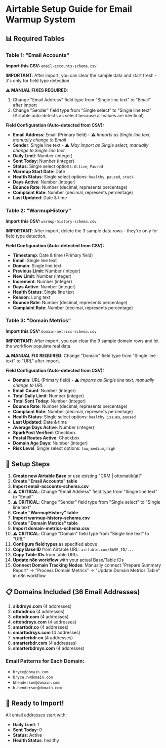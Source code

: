 # Airtable Setup Guide for Email Warmup System

## 📊 Required Tables

### Table 1: "Email Accounts"
**Import this CSV:** `email-accounts-schema.csv`

**IMPORTANT**: After import, you can clear the sample data and start fresh - it's only for field type detection.

**⚠️ MANUAL FIXES REQUIRED**: 
1. Change "Email Address" field type from "Single line text" to "Email" after import
2. Change "Sender" field type from "Single select" to "Single line text" (Airtable auto-detects as select because all values are identical)

**Field Configuration (Auto-detected from CSV):**
- **Email Address**: Email (Primary field) - ⚠️ *Imports as Single line text, manually change to Email*
- **Sender**: Single line text - ⚠️ *May import as Single select, manually change to Single line text*
- **Daily Limit**: Number (integer)
- **Sent Today**: Number (integer)
- **Status**: Single select options: `Active`, `Paused`
- **Warmup Start Date**: Date
- **Health Status**: Single select options: `healthy`, `paused`, `stuck`
- **Days Active**: Number (integer)
- **Bounce Rate**: Number (decimal, represents percentage)
- **Complaint Rate**: Number (decimal, represents percentage)
- **Last Updated**: Date & time

### Table 2: "WarmupHistory"
**Import this CSV:** `warmup-history-schema.csv`

**IMPORTANT**: After import, delete the 3 sample data rows - they're only for field type detection.

**Field Configuration (Auto-detected from CSV):**
- **Timestamp**: Date & time (Primary field)
- **Email**: Single line text  
- **Domain**: Single line text
- **Previous Limit**: Number (integer)
- **New Limit**: Number (integer) 
- **Increment**: Number (integer)
- **Days Active**: Number (integer)
- **Health Status**: Single line text
- **Reason**: Long text
- **Bounce Rate**: Number (decimal, represents percentage)
- **Complaint Rate**: Number (decimal, represents percentage)

### Table 3: "Domain Metrics"
**Import this CSV:** `domain-metrics-schema.csv`

**IMPORTANT**: After import, you can clear the 9 sample domain rows and let the workflow populate real data.

**⚠️ MANUAL FIX REQUIRED**: Change "Domain" field type from "Single line text" to "URL" after import.

**Field Configuration (Auto-detected from CSV):**
- **Domain**: URL (Primary field) - ⚠️ *Imports as Single line text, manually change to URL*
- **Email Count**: Number (integer)
- **Total Daily Limit**: Number (integer)
- **Total Sent Today**: Number (integer)
- **Bounce Rate**: Number (decimal, represents percentage)
- **Complaint Rate**: Number (decimal, represents percentage)
- **Health Status**: Single select options: `healthy`, `issues`, `paused`
- **Last Updated**: Date & time
- **Average Days Active**: Number (integer)
- **SparkPost Verified**: Checkbox
- **Postal Routes Active**: Checkbox
- **Domain Age Days**: Number (integer)
- **Risk Level**: Single select options: `low`, `medium`, `high`

## 🔧 Setup Steps

1. **Create new Airtable Base** or use existing "CRM | ottomatik[ai]"
2. **Create "Email Accounts" table**
3. **Import email-accounts-schema.csv** 
4. **⚠️ CRITICAL**: Change "Email Address" field type from "Single line text" to "Email"
5. **⚠️ CRITICAL**: Change "Sender" field type from "Single select" to "Single line text"
6. **Create "WarmupHistory" table**
7. **Import warmup-history-schema.csv**
8. **Create "Domain Metrics" table**
9. **Import domain-metrics-schema.csv**
10. **⚠️ CRITICAL**: Change "Domain" field type from "Single line text" to "URL"
11. **Configure field types** as specified above
12. **Copy Base ID** from Airtable URL: `airtable.com/BASE_ID/...`
13. **Copy Table IDs** from table URLs
14. **Update n8n workflow** with your actual Base/Table IDs
15. **Connect Domain Tracking Nodes**: Manually connect "Prepare Summary Report" → "Process Domain Metrics" → "Update Domain Metrics Table" in n8n workflow

## 📋 Domains Included (36 Email Addresses)

1. **aibdrsys.com** (4 addresses)
2. **ottobdr.co** (4 addresses)
3. **ottobdr.com** (4 addresses)
4. **ottobdrsys.com** (4 addresses)
5. **smartbdr.co** (4 addresses)
6. **smartbdrsys.com** (4 addresses)
7. **smarterbdr.co** (4 addresses)
8. **smarterbdr.com** (4 addresses)
9. **smarterbdrsys.com** (4 addresses)

### Email Patterns for Each Domain:
- `bryce@domain.com`
- `bryce.h@domain.com`
- `bhenderson@domain.com`
- `b.henderson@domain.com`

## 🚀 Ready to Import!

All email addresses start with:
- **Daily Limit**: 1
- **Sent Today**: 0  
- **Status**: Active
- **Health Status**: healthy

